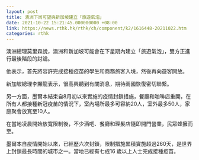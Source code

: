```yaml
---
layout: post
title: 澳洲下周可望與新加坡建立「旅遊氣泡」
date: 2021-10-22 15:21:45.000000000 +08:00
link: https://news.rthk.hk/rthk/ch/component/k2/1616448-20211022.htm
categories: rthk
---
```


澳洲總理莫里森說，澳洲和新加坡可能會在下星期內建立「旅遊氣泡」，雙方正進行最後階段的討論。

他表示，首先將容許完成接種疫苗的學生和商務旅客入境，然後再向遊客開放。

新加坡總理李顯龍表示，很高興聽到有關消息，期待兩國恢復密切聯繫。

另一方面，墨爾本結束自8月初以來實施的疫情封鎖措施，餐廳和咖啡店重開，在所有人都接種新冠疫苗的情況下，室內場所最多可容納20人，室外最多50人，家庭聚會放寬至10人。

在當地凌晨開始放寬限制後，不少酒吧、餐廳和理髮店隨即開門營業，民眾蜂擁而至。

墨爾本自疫情開始以來，已經歷六次封鎖，限制措施累積實施超過260天，是世界上封鎖最長時間的城市之一。當地已經有七成16 歲以上人士完成接種疫苗。
